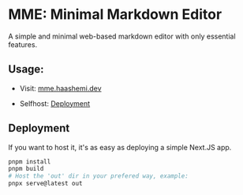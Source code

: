# MME: Minimal Markdown Editor

A simple and minimal web-based markdown editor with only essential features.

## Usage:

- Visit: [mme.haashemi.dev](https://mme.haashemi.dev)

- Selfhost: [Deployment](#deployment)

## Deployment

If you want to host it, it's as easy as deploying a simple Next.JS app.

```bash
pnpm install
pnpm build
# Host the 'out' dir in your prefered way, example:
pnpx serve@latest out
```
